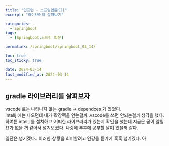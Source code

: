 ```yaml
---
title: "인프런 - 스프링입문(2)"
excerpt: "라이브러리 살펴보기"

categories:
  - Springboot
tags:
  - [Springboot,스프링 입문]

permalink: /springboot/springboot_03_14/

toc: true
toc_sticky: true 

date: 2024-03-14
last_modified_at: 2024-03-14
---
```


## gradle 라이브러리를 살펴보자

vscode 로는 나타나지 않는 gradle -> dependces 가 있었다.  
intellj 에는 나오던데 내가 확장팩을 안쓴걸까..vscode를 쓰면 안되는걸까 생각을 했다. 하여튼 intellj 를 설치하고 어떠한 라이브러리가 있는지 확인을 했는데 지금은 굳이 알필요가 없을 꺼 같아서 넘겨보겠다. 나중에 추후에 공부할 날이 있을꺼 같다.  

일단은 넘기겠다.. 이러한 상황을 회피할려고 인강을 듣기에 훅훅 넘기겠다. 아